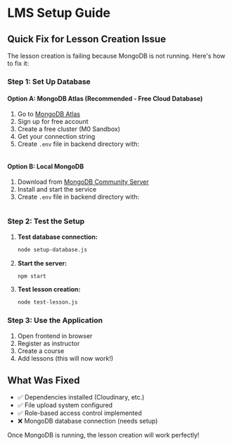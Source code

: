 # LMS Setup Guide

## Quick Fix for Lesson Creation Issue

The lesson creation is failing because MongoDB is not running. Here's how to fix it:

### Step 1: Set Up Database

#### Option A: MongoDB Atlas (Recommended - Free Cloud Database)
1. Go to [MongoDB Atlas](https://www.mongodb.com/atlas)
2. Sign up for free account
3. Create a free cluster (M0 Sandbox)
4. Get your connection string
5. Create `.env` file in backend directory with:
   ```env

   ```

#### Option B: Local MongoDB
1. Download from [MongoDB Community Server](https://www.mongodb.com/try/download/community)
2. Install and start the service
3. Create `.env` file in backend directory with:
   ```env

   ```

### Step 2: Test the Setup

1. **Test database connection:**
   ```bash
   node setup-database.js
   ```

2. **Start the server:**
   ```bash
   npm start
   ```

3. **Test lesson creation:**
   ```bash
   node test-lesson.js
   ```

### Step 3: Use the Application

1. Open frontend in browser
2. Register as instructor
3. Create a course
4. Add lessons (this will now work!)

## What Was Fixed

- ✅ Dependencies installed (Cloudinary, etc.)
- ✅ File upload system configured
- ✅ Role-based access control implemented
- ❌ MongoDB database connection (needs setup)

Once MongoDB is running, the lesson creation will work perfectly!
